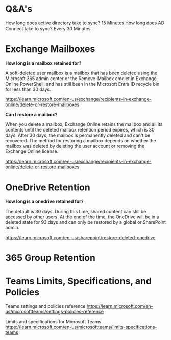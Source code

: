 # Q&A's

How long does active directory take to sync? 15 Minutes
How long does AD Connect take to sync? Every 30 Minutes

# Exchange Mailboxes

**How long is a mailbox retained for?**

A soft-deleted user mailbox is a mailbox that has been deleted using the Microsoft 365 admin center or the Remove-Mailbox cmdlet in Exchange Online PowerShell, and has still been in the Microsoft Entra ID recycle bin for less than 30 days.

https://learn.microsoft.com/en-us/exchange/recipients-in-exchange-online/delete-or-restore-mailboxes

**Can I restore a mailbox?**

When you delete a mailbox, Exchange Online retains the mailbox and all its contents until the deleted mailbox retention period expires, which is 30 days. After 30 days, the mailbox is permanently deleted and can't be recovered. The method for restoring a mailbox depends on whether the mailbox was deleted by deleting the user account or removing the Exchange Online license.

https://learn.microsoft.com/en-us/exchange/recipients-in-exchange-online/delete-or-restore-mailboxes

# OneDrive Retention 
**How long is a onedrive retained for?**

The default is 30 days. During this time, shared content can still be accessed by other users. At the end of the time, the OneDrive will be in a deleted state for 93 days and can only be restored by a global or SharePoint admin.

https://learn.microsoft.com/en-us/sharepoint/restore-deleted-onedrive

# 365 Group Retention

# Teams Limits, Specifications, and Policies
Teams settings and policies reference
https://learn.microsoft.com/en-us/microsoftteams/settings-policies-reference

Limits and specifications for Microsoft Teams
https://learn.microsoft.com/en-us/microsoftteams/limits-specifications-teams
